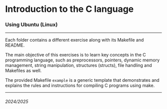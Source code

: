 # Introduction to the C language

### Using Ubuntu (Linux)

***

Each folder contains a different exercise along with its Makefile and README.

The main objective of this exercises is to learn key concepts in the C programming language, such as preprocessors, pointers, dynamic memory management, string manipulation, structures (structs), file handling and Makefiles as well.

The provided Makefile `example` is a generic template that demonstrates and explains the rules and instructions for compiling C programs using make.

***

###### 2024/2025
